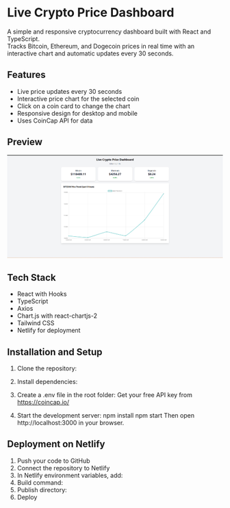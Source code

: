 # Live Crypto Price Dashboard

A simple and responsive cryptocurrency dashboard built with React and TypeScript.  
Tracks Bitcoin, Ethereum, and Dogecoin prices in real time with an interactive chart and automatic updates every 30 seconds.

## Features
- Live price updates every 30 seconds
- Interactive price chart for the selected coin
- Click on a coin card to change the chart
- Responsive design for desktop and mobile
- Uses CoinCap API for data

## Preview
![Dashboard Screenshot](./assets/Screenshot.png)

## Tech Stack
- React with Hooks
- TypeScript
- Axios
- Chart.js with react-chartjs-2
- Tailwind CSS
- Netlify for deployment

## Installation and Setup

1. Clone the repository:

2. Install dependencies:

3. Create a .env file in the root folder:
Get your free API key from https://coincap.io/

4. Start the development server:
npm install
npm start
Then open http://localhost:3000 in your browser.

## Deployment on Netlify
1. Push your code to GitHub
2. Connect the repository to Netlify
3. In Netlify environment variables, add:
4. Build command:
5. Publish directory:
6. Deploy
